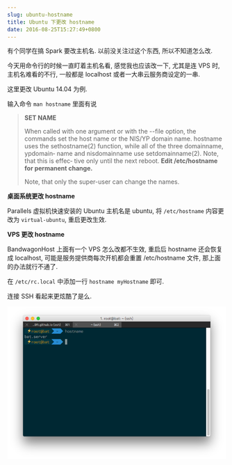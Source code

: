 ```yaml
---
slug: ubuntu-hostname
title: Ubuntu 下更改 hostname
date: 2016-08-25T15:27:49+0800
---
```

有个同学在搞 Spark 要改主机名. 以前没关注过这个东西, 所以不知道怎么改.

今天用命令行的时候一直盯着主机名看, 感觉我也应该改一下, 尤其是连 VPS 时, 主机名难看的不行, 一般都是 localhost 或者一大串云服务商设定的一串.

这里更改 Ubuntu 14.04 为例.

输入命令 `man hostname` 里面有说

> **SET NAME**
>
> When  called  with one argument or with the --file option, the commands       set the host name  or  the  NIS/YP  domain  name.   hostname  uses  the       sethostname(2)  function,  while all of the three domainname, ypdomain‐       name and nisdomainname use setdomainname(2).  Note, that this is effec‐       tive  only  until  the  next  reboot.  **Edit /etc/hostname for permanent       change.**
>
> Note, that only the super-user can change the names.

**桌面系统更改 hostname**

Parallels 虚拟机快速安装的 Ubuntu 主机名是 ubuntu, 将 `/etc/hostname` 内容更改为 `virtual-ubuntu`, 重启更改生效.

**VPS 更改 hostname**

BandwagonHost 上面有一个 VPS 怎么改都不生效, 重启后 hostname 还会恢复成 localhost, 可能是服务提供商每次开机都会重置 /etc/hostname 文件, 那上面的办法就行不通了.

在 `/etc/rc.local` 中添加一行 `hostname myHostname` 即可.

连接 SSH 看起来更炫酷了是么.

![rename hostname](2016-08-25-15.09.31.png "rename hostname")
